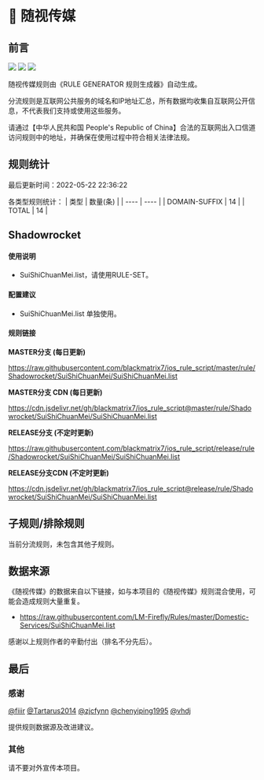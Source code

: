 # 🧸 随视传媒

## 前言

![](https://shields.io/badge/-移除重复规则-ff69b4) ![](https://shields.io/badge/-DOMAIN与DOMAIN--SUFFIX合并-green) ![](https://shields.io/badge/-IP--CIDR(6)合并-blueviolet) 

随视传媒规则由《RULE GENERATOR 规则生成器》自动生成。

分流规则是互联网公共服务的域名和IP地址汇总，所有数据均收集自互联网公开信息，不代表我们支持或使用这些服务。

请通过【中华人民共和国 People's Republic of China】合法的互联网出入口信道访问规则中的地址，并确保在使用过程中符合相关法律法规。

## 规则统计

最后更新时间：2022-05-22 22:36:22

各类型规则统计：
| 类型 | 数量(条)  | 
| ---- | ----  |
| DOMAIN-SUFFIX | 14  | 
| TOTAL | 14  | 


## Shadowrocket 

#### 使用说明
- SuiShiChuanMei.list，请使用RULE-SET。

#### 配置建议
- SuiShiChuanMei.list 单独使用。

#### 规则链接
**MASTER分支 (每日更新)**

https://raw.githubusercontent.com/blackmatrix7/ios_rule_script/master/rule/Shadowrocket/SuiShiChuanMei/SuiShiChuanMei.list

**MASTER分支 CDN (每日更新)**

https://cdn.jsdelivr.net/gh/blackmatrix7/ios_rule_script@master/rule/Shadowrocket/SuiShiChuanMei/SuiShiChuanMei.list

**RELEASE分支 (不定时更新)**

https://raw.githubusercontent.com/blackmatrix7/ios_rule_script/release/rule/Shadowrocket/SuiShiChuanMei/SuiShiChuanMei.list

**RELEASE分支CDN (不定时更新)**

https://cdn.jsdelivr.net/gh/blackmatrix7/ios_rule_script@release/rule/Shadowrocket/SuiShiChuanMei/SuiShiChuanMei.list

## 子规则/排除规则


当前分流规则，未包含其他子规则。

## 数据来源

《随视传媒》的数据来自以下链接，如与本项目的《随视传媒》规则混合使用，可能会造成规则大量重复。

- https://raw.githubusercontent.com/LM-Firefly/Rules/master/Domestic-Services/SuiShiChuanMei.list


感谢以上规则作者的辛勤付出（排名不分先后）。

## 最后

### 感谢

[@fiiir](https://github.com/fiiir) [@Tartarus2014](https://github.com/Tartarus2014) [@zjcfynn](https://github.com/zjcfynn) [@chenyiping1995](https://github.com/chenyiping1995) [@vhdj](https://github.com/vhdj)

提供规则数据源及改进建议。

### 其他

请不要对外宣传本项目。